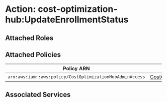 # Action: cost-optimization-hub:UpdateEnrollmentStatus

## Attached Roles

## Attached Policies

| Policy ARN | Policy Name |
|------------|-------------|
| `arn:aws:iam::aws:policy/CostOptimizationHubAdminAccess` | [CostOptimizationHubAdminAccess](../policies.md#costoptimizationhubadminaccess) |

## Associated Services

